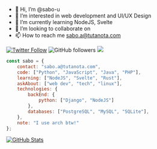 - 👋 Hi, I’m @sabo-u
- 👀 I’m interested in web development and UI/UX Design
- 🌱 I’m currently learning NodeJS, Svelte
- 💞️ I’m looking to collaborate on 
- 📫 How to reach me sabo.a@tutanota.com

[![Twitter Follow](https://img.shields.io/twitter/follow/_sabo_u?label=Follow)](https://twitter.com/_sabo_u)
![GitHub followers](https://img.shields.io/github/followers/sabo-u?label=Follow&style=social)
![](https://visitor-badge.glitch.me/badge?page_id=sabo-u.sabo-u)

```javascript
const sabo = {
    contact: "sabo.a@tutanota.com",
    code: ["Python", "JavaScript", "Java", "PHP"],
    learning: ["NodeJS", "Svelte", "Rust"],
    askAbout: ["web dev", "tech", "linux"],
    technologies: {
        backEnd: {
            python: ["Django", "NodeJS"]
        },
        databases: ["PostgreSQL", "MySQL", "SQLite"],
    },
    note: "I use arch btw!"
};
```
[![GitHub Stats](https://github-readme-stats.vercel.app/api/?username=sabo-u&show_icons=true&include_all_commits=true&count_private=true&theme=github_dark)]()
